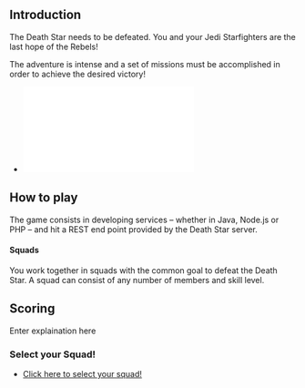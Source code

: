 ## Introduction ##

The Death Star needs to be defeated. You and your Jedi Starfighters are the last hope of the Rebels! 

The adventure is intense and a set of missions must be accomplished in order to achieve the desired victory!

+ ![click here to see missions map](missions/missionsmap.md)

## How to play ##

The game consists in developing services – whether in Java, Node.js or PHP – and hit a REST end point provided by the Death Star server.

#### Squads ####

You work together in squads with the common goal to defeat the Death Star. A squad can consist of any number of members and skill level. 

## Scoring ##

Enter explaination here

### Select your Squad! ###

+ [Click here to select your squad!](squadSelection.md)
